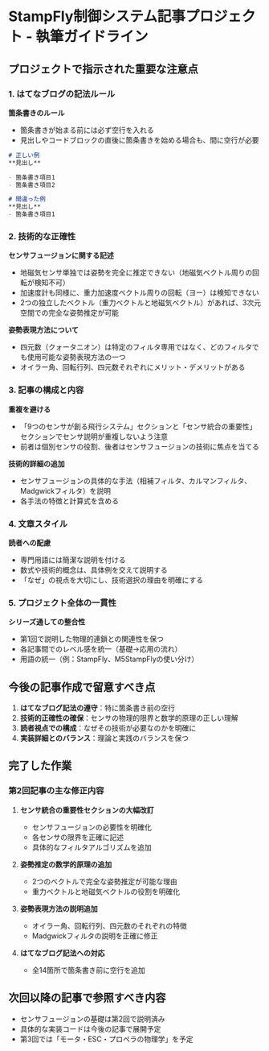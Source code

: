 # StampFly制御システム記事プロジェクト - 執筆ガイドライン

## プロジェクトで指示された重要な注意点

### 1. はてなブログの記法ルール

**箇条書きのルール**
- 箇条書きが始まる前には必ず空行を入れる
- 見出しやコードブロックの直後に箇条書きを始める場合も、間に空行が必要

```markdown
# 正しい例
**見出し**

- 箇条書き項目1
- 箇条書き項目2

# 間違った例
**見出し**
- 箇条書き項目1
```

### 2. 技術的な正確性

**センサフュージョンに関する記述**
- 地磁気センサ単独では姿勢を完全に推定できない（地磁気ベクトル周りの回転が検知不可）
- 加速度計も同様に、重力加速度ベクトル周りの回転（ヨー）は検知できない
- 2つの独立したベクトル（重力ベクトルと地磁気ベクトル）があれば、3次元空間での完全な姿勢推定が可能

**姿勢表現方法について**
- 四元数（クォータニオン）は特定のフィルタ専用ではなく、どのフィルタでも使用可能な姿勢表現方法の一つ
- オイラー角、回転行列、四元数それぞれにメリット・デメリットがある

### 3. 記事の構成と内容

**重複を避ける**
- 「9つのセンサが創る飛行システム」セクションと「センサ統合の重要性」セクションでセンサ説明が重複しないよう注意
- 前者は個別センサの役割、後者はセンサフュージョンの技術に焦点を当てる

**技術的詳細の追加**
- センサフュージョンの具体的な手法（相補フィルタ、カルマンフィルタ、Madgwickフィルタ）を説明
- 各手法の特徴と計算式を含める

### 4. 文章スタイル

**読者への配慮**
- 専門用語には簡潔な説明を付ける
- 数式や技術的概念は、具体例を交えて説明する
- 「なぜ」の視点を大切にし、技術選択の理由を明確にする

### 5. プロジェクト全体の一貫性

**シリーズ通しての整合性**
- 第1回で説明した物理的連鎖との関連性を保つ
- 各記事間でのレベル感を統一（基礎→応用の流れ）
- 用語の統一（例：StampFly、M5StampFlyの使い分け）

## 今後の記事作成で留意すべき点

1. **はてなブログ記法の遵守**：特に箇条書き前の空行
2. **技術的正確性の確保**：センサの物理的限界と数学的原理の正しい理解
3. **読者視点での構成**：なぜその技術が必要なのかを明確に
4. **実装詳細とのバランス**：理論と実践のバランスを保つ

## 完了した作業

### 第2回記事の主な修正内容

1. **センサ統合の重要性セクションの大幅改訂**
   - センサフュージョンの必要性を明確化
   - 各センサの限界を正確に記述
   - 具体的なフィルタアルゴリズムを追加

2. **姿勢推定の数学的原理の追加**
   - 2つのベクトルで完全な姿勢推定が可能な理由
   - 重力ベクトルと地磁気ベクトルの役割を明確化

3. **姿勢表現方法の説明追加**
   - オイラー角、回転行列、四元数のそれぞれの特徴
   - Madgwickフィルタの説明を正確に修正

4. **はてなブログ記法への対応**
   - 全14箇所で箇条書き前に空行を追加

## 次回以降の記事で参照すべき内容

- センサフュージョンの基礎は第2回で説明済み
- 具体的な実装コードは今後の記事で展開予定
- 第3回では「モータ・ESC・プロペラの物理学」を予定